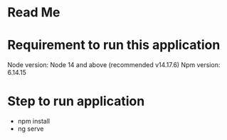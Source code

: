 # Read Me
# Requirement to run this application
Node version: Node 14 and above (recommended v14.17.6)
Npm version: 6.14.15

# Step to run application
- npm install
- ng serve
